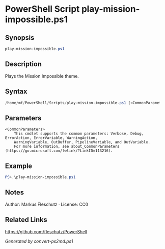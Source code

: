 # PowerShell Script play-mission-impossible.ps1

## Synopsis
```powershell
play-mission-impossible.ps1
```

## Description
Plays the Mission Impossible theme.

## Syntax
```powershell
/home/mf/PowerShell/Scripts/play-mission-impossible.ps1 [<CommonParameters>]
```

## Parameters

```
<CommonParameters>
    This cmdlet supports the common parameters: Verbose, Debug, ErrorAction, ErrorVariable, WarningAction, 
    WarningVariable, OutBuffer, PipelineVariable, and OutVariable.
    For more information, see about_CommonParameters (https://go.microsoft.com/fwlink/?LinkID=113216).
```

## Example
```powershell
PS>.\play-mission-impossible.ps1
```


## Notes
Author: Markus Fleschutz · License: CC0

## Related Links
https://github.com/fleschutz/PowerShell

*Generated by convert-ps2md.ps1*

